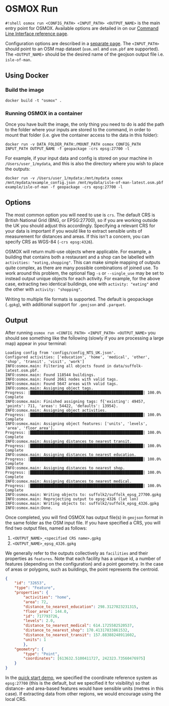 
# OSMOX Run

`#!shell osmox run <CONFIG_PATH> <INPUT_PATH> <OUTPUT_NAME>` is the main entry point for OSMOX.
Available options are detailed in on our [Command Line Interface reference page](api/cli.md).

Configuration options are described in a [separate page](config.md).
The `<INPUT_PATH>` should point to an OSM map dataset (`osm.xml` and `osm.pbf` are supported).
The `<OUTPUT_NAME>` should be the desired name of the geojson output file i.e. `isle-of-man`.

## Using Docker

### Build the image

```shell
docker build -t "osmox" .
```

### Running OSMOX in a container

Once you have built the image, the only thing you need to do is add the path to the folder where your inputs are stored to the command, in order to mount that folder (i.e. give the container access to the data in this folder):

```shell
docker run -v DATA_FOLDER_PATH:/MOUNT_PATH osmox CONFIG_PATH INPUT_PATH OUTPUT_NAME -f geopackage -crs epsg:27700 -l
```

For example, if your input data and config is stored on your machine in `/Users/user_1/mydata`, and this is also the directory where you wish to place the outputs:

```shell
docker run -v /Users/user_1/mydata:/mnt/mydata osmox /mnt/mydata/example_config.json /mnt/mydata/isle-of-man-latest.osm.pbf example/isle-of-man -f geopackage -crs epsg:27700 -l
```

## Options

The most common option you will need to use is `crs`.
The default CRS is British National Grid (BNG, or EPSG:27700), so if you are working outside the UK you should adjust this accordingly.
Specifying a relevant CRS for your data is important if you would like to extract sensible units of measurement for distances and areas.
If this isn't a concern, you can specify CRS as WGS-84 (`-crs epsg:4326`).

OSMOX will return multi-use objects where applicable.
For example, a building that contains both a restaurant and a shop can be labelled with `activities: "eating,shopping"`.
This can make simple mapping of outputs quite complex, as there are many possible combinations of joined use.
To work around this problem, the optional flag `-s` or `--single_use` may be set to instead output unique objects for each activity.
For example, for the above case, extracting two identical buildings, one with `activity: "eating"` and the other with `activity: "shopping"`.

Writing to multiple file formats is supported. The default is geopackage (`.gpkg`), with additional support for `.geojson` and `.parquet`.

## Output

After running `osmox run <CONFIG_PATH> <INPUT_PATH> <OUTPUT_NAME>` you should see something like the following (slowly if you are processing a large map) appear in your terminal:

```shell
Loading config from 'configs/config_NTS_UK.json'.
Configured activities: ['education', 'home', 'medical', 'other', 'shop', 'transit', 'visit', 'work']
INFO:osmox.main: Filtering all objects found in data/suffolk-latest.osm.pbf.
INFO:osmox.main: Found 118544 buildings.
INFO:osmox.main: Found 2661 nodes with valid tags.
INFO:osmox.main: Found 5647 areas with valid tags.
INFO:osmox.main: Assigning object tags.
Progress: |██████████████████████████████████████████████████| 100.0% Complete
INFO:osmox.main: Finished assigning tags: f{'existing': 49457, 'points': 711, 'areas': 54422, 'defaults': 13954}.
INFO:osmox.main: Assigning object activities.
Progress: |██████████████████████████████████████████████████| 100.0% Complete
INFO:osmox.main: Assigning object features: ['units', 'levels', 'area', 'floor_area'].
Progress: |██████████████████████████████████████████████████| 100.0% Complete
INFO:osmox.main: Assigning distances to nearest transit.
Progress: |██████████████████████████████████████████████████| 100.0% Complete
INFO:osmox.main: Assigning distances to nearest education.
Progress: |██████████████████████████████████████████████████| 100.0% Complete
INFO:osmox.main: Assigning distances to nearest shop.
Progress: |██████████████████████████████████████████████████| 100.0% Complete
INFO:osmox.main: Assigning distances to nearest medical.
Progress: |██████████████████████████████████████████████████| 100.0% Complete
INFO:osmox.main: Writing objects to: suffolk2/suffolk_epsg_27700.gpkg
INFO:osmox.main: Reprojecting output to epsg:4326 (lat lon)
INFO:osmox.main: Writing objects to: suffolk2/suffolk_epsg_4326.gpkg
INFO:osmox.main:Done.
```

Once completed, you will find OSMOX has output file(s) in `geojson` format in the same folder as the OSM input file.
If you have specified a CRS, you will find two output files, named as follows:

1. `<OUTPUT_NAME>_<specified CRS name>.gpkg`
2. `<OUTPUT_NAME>_epsg_4326.gpkg`

We generally refer to the outputs collectively as `facilities` and their properties as `features`.
Note that each facility has a unique id, a number of features (depending on the configuration) and a point geometry.
In the case of areas or polygons, such as buildings, the point represents the centroid.

```json
{
    "id": "32653",
    "type": "Feature",
    "properties": {
        "activities": "home",
        "area": 72,
        "distance_to_nearest_education": 298.3127023231315,
        "floor_area": 144.0,
        "id": 717793726,
        "levels": 2.0,
        "distance_to_nearest_medical": 614.1725582520537,
        "distance_to_nearest_shop": 170.41317833861532,
        "distance_to_nearest_transit": 157.88388248911602,
        "units": 1
        },
    "geometry": {
        "type": "Point",
        "coordinates": [613632.5100411727, 242323.73560476975]
    }
}
```

In the [quick start demo](quick_start.md), we specified the coordinate reference system as `epsg:27700` (this is the default, but we specified it for visibility) so that distance- and area-based features would have sensible units (metres in this case).
If extracting data from other regions, we would encourage using the local CRS.
